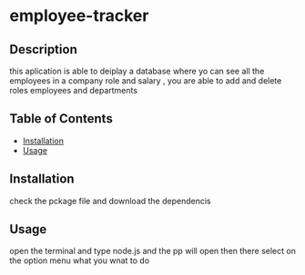 # employee-tracker

  

## Description
this aplication is able to deiplay a database where yo can see all the employees in a company role and salary , you are able to add and delete roles employees and departments  

## Table of Contents
- [Installation](#installation)
- [Usage](#usage)



## Installation
check the pckage file and download the dependencis 

## Usage
open the terminal and type node.js and the pp will open then there select on the option menu what you wnat to do 



